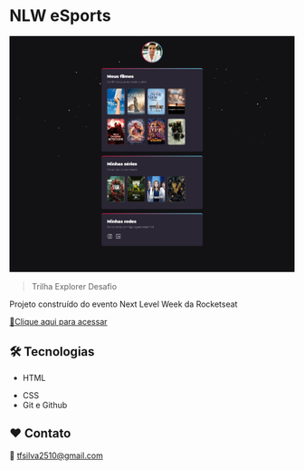 # NLW  eSports 

![preview](./.github/preview.png)

>Trilha Explorer Desafio

Projeto construído do evento Next Level Week da Rocketseat

[🔗Clique aqui para acessar](https://github.com/tfsilva2510/nlw-esports-explorer-desafio)

## 🛠 Tecnologias

* HTML
- CSS
- Git e Github

## ❤ Contato

📧 tfsilva2510@gmail.com